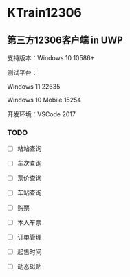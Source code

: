 # KTrain12306

## 第三方12306客户端 in UWP

支持版本：Windows 10 10586+ 

测试平台：

Windows 11 22635

Windows 10 Mobile 15254

开发环境：VSCode 2017

### TODO

- [ ] 站站查询

- [ ] 车次查询

- [ ] 票价查询

- [ ] 车站查询

- [ ] 购票

- [ ] 本人车票

- [ ] 订单管理

- [ ] 起售时间

- [ ] 动态磁贴
